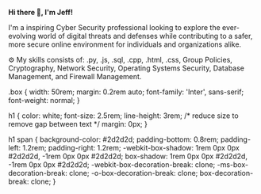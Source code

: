 <b>Hi there 👋, I'm Jeff!</b>

I'm a inspiring Cyber Security professional looking to explore the ever-evolving world of digital threats and defenses while contributing to a safer, more secure online environment for individuals and organizations alike.

⚙️ My skills consists of: .py, .js, .sql, .cpp, .html, .css, Group Policies, Cryptography, Network Security, Operating Systems Security, Database Management, and Firewall Management.

.box {
   width: 50rem;
   margin: 0.2rem auto;
   font-family: 'Inter', sans-serif;
   font-weight: normal;
 }

 h1 {
   color: white;
   font-size: 2.5rem;
   line-height: 3rem; /* reduce size to remove gap between text */
   margin: 0px;
 }

 h1 span {
   background-color: #2d2d2d;
   padding-bottom: 0.8rem;
   padding-left: 1.2rem;
   padding-right: 1.2rem;
   -webkit-box-shadow: 1rem 0px 0px #2d2d2d, -1rem 0px 0px #2d2d2d;
   box-shadow: 1rem 0px 0px #2d2d2d, -1rem 0px 0px #2d2d2d;
   -webkit-box-decoration-break: clone;
   -ms-box-decoration-break: clone;
   -o-box-decoration-break: clone;
   box-decoration-break: clone;
 }
